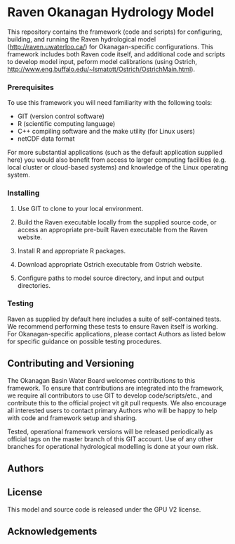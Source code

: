 # Raven Okanagan Hydrology Model

This repository contains the framework (code and scripts) for configuring, building, and running the Raven hydrological model (http://raven.uwaterloo.ca/) for Okanagan-specific configurations.  This framework includes both Raven code itself, and additional code and scripts to develop model input, peform model calibrations (using Ostrich, http://www.eng.buffalo.edu/~lsmatott/Ostrich/OstrichMain.html).

### Prerequisites

To use this framework you will need familiarity with the following tools:
* GIT (version control software)
* R (scientific computing language)
* C++ compiling software and the make utility (for Linux users)
* netCDF data format

For more substantial applications (such as the default application supplied here) you would also benefit from access to larger computing facilities (e.g. local cluster or cloud-based systems) and knowledge of the Linux operating system.

### Installing

1) Use GIT to clone to your local environment.

2) Build the Raven executable locally from the supplied source code, or access an appropriate pre-built Raven executable from the Raven website.

3) Install R and appropriate R packages.

4) Download appropriate Ostrich executable from Ostrich website.

5) Configure paths to model source directory, and input and output directories.

### Testing

Raven as supplied by default here includes a suite of self-contained tests.  We recommend performing these tests to ensure Raven itself is working.  For Okanagan-specific applications, please contact Authors as listed below for specific guidance on possible testing procedures.

## Contributing and Versioning

The Okanagan Basin Water Board welcomes contributions to this framework.  To ensure that contributions are integrated into the framework, we require all contributors to use GIT to develop code/scripts/etc., and contribute this to the official project vit git pull requests.  We also encourage all interested users to contact primary Authors who will be happy to help with code and framework setup and sharing.

Tested, operational framework versions will be released periodically as official tags on the master branch of this GIT account.  Use of any other branches for operational hydrological  modelling is done at your own risk.

## Authors



## License

This model and source code is released under the GPU V2 license.  

## Acknowledgements


